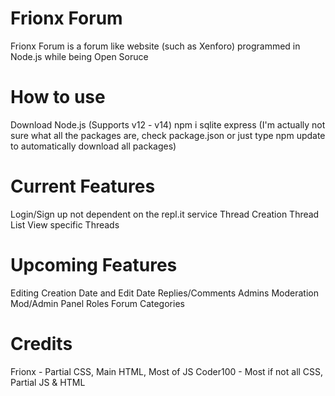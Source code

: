 # Frionx Forum
Frionx Forum is a forum like website (such as Xenforo) programmed in Node.js while being Open Soruce

# How to use
Download Node.js (Supports v12 - v14)
npm i sqlite express (I'm actually not sure what all the packages are, check package.json or just type npm update to automatically download all packages)

# Current Features
Login/Sign up not dependent on the repl.it service
Thread Creation
Thread List
View specific Threads

# Upcoming Features
Editing
Creation Date and Edit Date
Replies/Comments
Admins
Moderation
Mod/Admin Panel
Roles
Forum Categories

# Credits
Frionx - Partial CSS, Main HTML, Most of JS
Coder100 - Most if not all CSS, Partial JS & HTML
